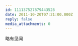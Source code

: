```yaml
---
id: 111137527879443528
date: 2011-10-20T07:21:00.000Z
reply: false
media_attachments: 0
---
```


略有见闻 ​​​​

